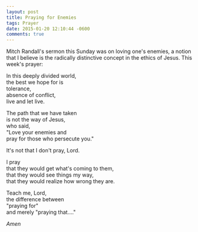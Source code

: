 ```yaml
---
layout: post
title: Praying for Enemies
tags: Prayer
date: 2015-01-20 12:10:44 -0600
comments: true
---
```


Mitch Randall's sermon this Sunday was on loving one's enemies, a notion that I believe is the radically distinctive concept in the ethics of Jesus. This week's prayer:

In this deeply divided world,  
the best we hope for is  
tolerance,  
absence of conflict,  
live and let live. 

The path that we have taken  
is not the way of Jesus,  
who said,  
"Love your enemies and  
pray for those who persecute you."

It's not that I don't pray, Lord.

I pray  
that they would get what's coming to them,  
that they would see things my way,  
that they would realize how wrong they are.

Teach me, Lord,  
the difference between  
"praying for"  
and merely "praying that...."

*Amen*
